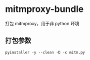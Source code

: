 # mitmproxy-bundle
打包 mitmproxy，用于非 python 环境

## 打包参数
```shell
pyinstaller -y --clean -D -c mitm.py
```
